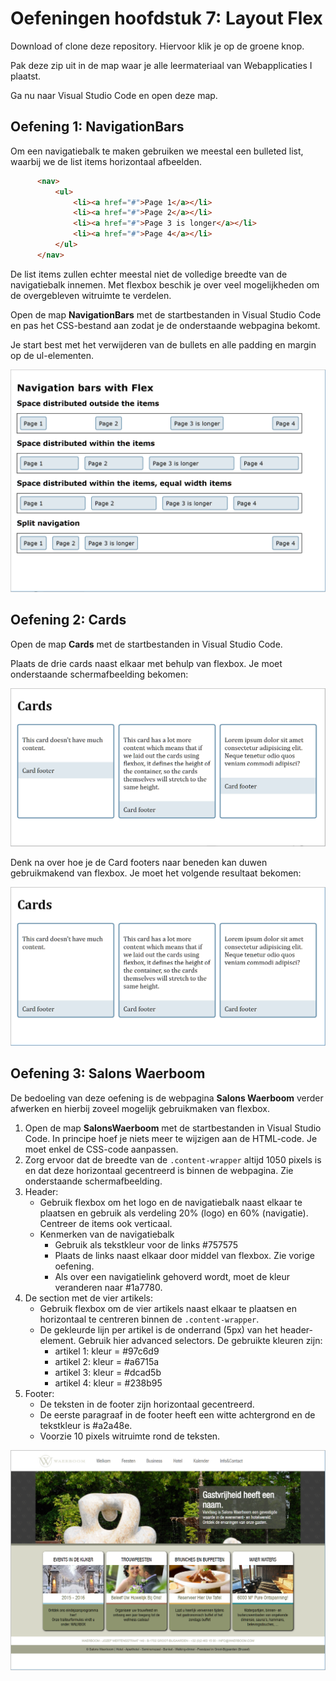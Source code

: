 # Oefeningen hoofdstuk 7: Layout Flex

Download of clone deze repository. Hiervoor klik je op de groene knop.

Pak deze zip uit in de map waar je alle leermateriaal van Webapplicaties I plaatst.

Ga nu naar Visual Studio Code en open deze map.

## Oefening 1: NavigationBars
Om een navigatiebalk te maken gebruiken we meestal een bulleted list, waarbij we de list items horizontaal afbeelden. 

```html
      <nav>
          <ul>
              <li><a href="#">Page 1</a></li>
              <li><a href="#">Page 2</a></li>
              <li><a href="#">Page 3 is longer</a></li>
              <li><a href="#">Page 4</a></li>
          </ul>
      </nav>
```

De list items zullen echter meestal niet de volledige breedte van de navigatiebalk innemen. Met flexbox beschik je over veel mogelijkheden om de overgebleven witruimte te verdelen.

Open de map **NavigationBars** met de startbestanden in Visual Studio Code en pas het CSS-bestand aan zodat je de onderstaande webpagina bekomt.

Je start best met het verwijderen van de bullets en alle padding en margin op de ul-elementen.

![Navigation bars with Flex](images/ex01_screen01.png)
 
## Oefening 2: Cards

Open de map **Cards** met de startbestanden in Visual Studio Code.

Plaats de drie cards naast elkaar met behulp van flexbox. Je moet onderstaande schermafbeelding bekomen:

![Cards_step_2](images/ex02_screen01.png)

Denk na over hoe je de Card footers naar beneden kan duwen gebruikmakend van flexbox.
Je moet het volgende resultaat bekomen:

![Cards_step_3](images/ex02_screen02.png)
 
## Oefening 3: Salons Waerboom

De bedoeling van deze oefening is de webpagina **Salons Waerboom** verder afwerken en hierbij zoveel mogelijk gebruikmaken van flexbox.
1. Open de map **SalonsWaerboom** met de startbestanden in Visual Studio Code. In principe hoef je niets meer te wijzigen aan de HTML-code. Je moet enkel de CSS-code aanpassen.
2. Zorg ervoor dat de breedte van de `.content-wrapper` altijd 1050 pixels is en dat deze horizontaal gecentreerd is binnen de webpagina. Zie onderstaande schermafbeelding.
3. Header:
   - Gebruik flexbox om het logo en de navigatiebalk naast elkaar te plaatsen en gebruik als verdeling 20% (logo) en 60% (navigatie). Centreer de items ook verticaal.
   - Kenmerken van de navigatiebalk
     - Gebruik als tekstkleur voor de links #757575 
     - Plaats de links naast elkaar door middel van flexbox. Zie vorige oefening.
     - Als over een navigatielink gehoverd wordt, moet de kleur veranderen naar #1a7780.
4. De section met de vier artikels:
   - Gebruik flexbox om de vier artikels naast elkaar te plaatsen en horizontaal   te centreren binnen de `.content-wrapper`.
   - De gekleurde lijn per artikel is de onderrand (5px) van het header-element.
     Gebruik hier advanced selectors.
     De gebruikte kleuren zijn:
     - artikel 1: kleur = #97c6d9 
     - artikel 2: kleur = #a6715a
     - artikel 3: kleur = #dcad5b
     - artikel 4: kleur = #238b95
5. Footer:
   - De teksten in de footer zijn horizontaal gecentreerd.
   - De eerste paragraaf in de footer heeft een witte achtergrond en de tekstkleur is #a2a48e.
   - Voorzie 10 pixels witruimte rond de teksten.

![Webpagina Salons Waerboom](images/ex03_screen01.png)


 

